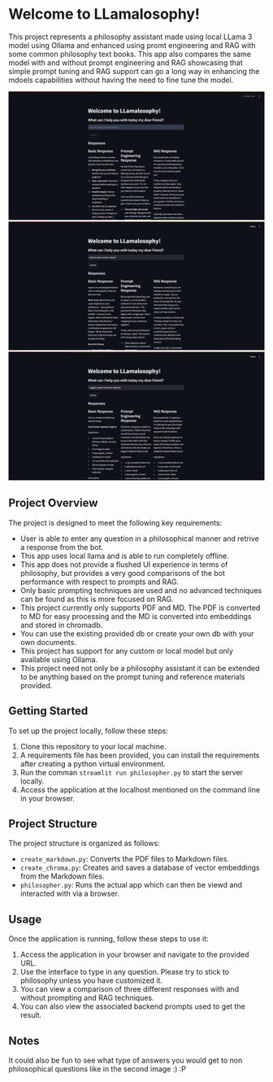 # Welcome to LLamalosophy!

This project represents a philosophy assistant made using local LLama 3 model using Ollama and enhanced using promt engineering and RAG with some common philosophy text books. This app also compares the same model with and without prompt engineering and RAG showcasing that simple prompt tuning and RAG support can go a long way in enhancing the mdoels capabilities without having the need to fine tune the model.

![Alt text](Sample.jpeg)
![Alt text](Sample1.jpeg)
![Alt text](Sample2.jpeg)

## Project Overview

The project is designed to meet the following key requirements:

- User is able to enter any question in a philosophical manner and retrive a response from the bot.
- This app uses local llama and is able to run completely offline.
- This app does not provide a flushed UI experience in terms of philosophy, but provides a very good comparisons of the bot performance with respect to prompts and RAG.
- Only basic prompting techniques are used and no advanced techniques can be found as this is more focused on RAG.
- This project currently only supports PDF and MD. The PDF is converted to MD for easy processing and the MD is converted into embeddings and stored in chromadb.
- You can use the existing provided db or create your own db with your own documents.
- This project has support for any custom or local model but only available using Ollama.
- This project need not only be a philosophy assistant it can be extended to be anything based on the prompt tuning and reference materials provided.

## Getting Started

To set up the project locally, follow these steps:

1. Clone this repository to your local machine.
2. A requirements file has been provided, you can install the requirements after creating a python virtual environment.
3. Run the comman `streamlit run philosopher.py` to start the server locally.
4. Access the application at the localhost mentioned on the command line in your browser.

## Project Structure

The project structure is organized as follows:

- `create_markdown.py`: Converts the PDF files to Markdown files.
- `create_chroma.py`: Creates and saves a database of vector embeddings from the Markdown files.
- `philosopher.py`: Runs the actual app which can then be viewd and interacted with via a browser.

## Usage

Once the application is running, follow these steps to use it:

1. Access the application in your browser and navigate to the provided URL.
2. Use the interface to type in any question. Please try to stick to philosophy unless you have customized it.
3. You can view a comparison of three different responses with and without prompting and RAG techniques.
4. You can also view the associated backend prompts used to get the result.

## Notes
It could also be fun to see what type of answers you would get to non philosophical questions like in the second image :) :P
